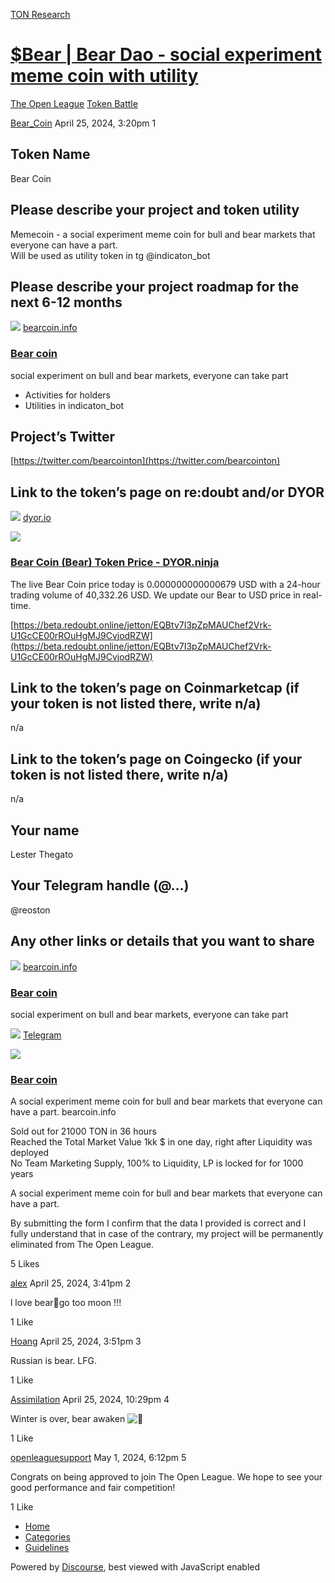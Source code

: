 [TON Research](/)

# [$Bear | Bear Dao - social experiment meme coin with utility](/t/bear-bear-dao-social-experiment-meme-coin-with-utility/13628)

[The Open League](/c/the-open-league/token-leaderboard/57)  [Token Battle](/c/the-open-league/token-leaderboard/57) 

    

[Bear\_Coin](https://tonresear.ch/u/Bear_Coin)   April 25, 2024, 3:20pm  1

## [](#token-name-1)Token Name

Bear Coin

## [](#please-describe-your-project-and-token-utility-2)Please describe your project and token utility

Memecoin - a social experiment meme coin for bull and bear markets that everyone can have a part.  
Will be used as utility token in tg @indicaton\_bot

## [](#please-describe-your-project-roadmap-for-the-next-6-12-months-3)Please describe your project roadmap for the next 6-12 months

![](https://tonresear.ch/uploads/default/original/2X/9/9c868cbd7d88fdcd74ffd8e3b1c2fa7891c17521.png) [bearcoin.info](https://bearcoin.info/roadmap_v2)

### [Bear coin](https://bearcoin.info/roadmap_v2)

social experiment on bull and bear markets, everyone can take part

*   Activities for holders
*   Utilities in indicaton\_bot

## [](#projects-twitter-4)Project’s Twitter

[https://twitter.com/bearcointon](https://twitter.com/bearcointon)

## [](#link-to-the-tokens-page-on-redoubt-andor-dyor-5)Link to the token’s page on re:doubt and/or DYOR

![](https://tonresear.ch/uploads/default/original/2X/7/7dd11fb6e2b5aa5a131d6c274b5a0e88ba115f7b.png) [dyor.io](https://dyor.io/token/EQBtv7I3pZpMAUChef2Vrk-U1GcCE00rROuHgMJ9CvjodRZW)

![](https://tonresear.ch/uploads/default/optimized/2X/b/b826500d1ea599b9a15cbb37efa203b130ae8664_2_690x362.jpeg)

### [Bear Coin (Bear) Token Price - DYOR.ninja](https://dyor.io/token/EQBtv7I3pZpMAUChef2Vrk-U1GcCE00rROuHgMJ9CvjodRZW)

The live Bear Coin price today is 0.000000000000679 USD with a 24-hour trading volume of 40,332.26 USD. We update our Bear to USD price in real-time.

[https://beta.redoubt.online/jetton/EQBtv7I3pZpMAUChef2Vrk-U1GcCE00rROuHgMJ9CvjodRZW](https://beta.redoubt.online/jetton/EQBtv7I3pZpMAUChef2Vrk-U1GcCE00rROuHgMJ9CvjodRZW)

## [](#link-to-the-tokens-page-on-coinmarketcap-if-your-token-is-not-listed-there-write-na-6)Link to the token’s page on Coinmarketcap (if your token is not listed there, write n/a)

n/a

## [](#link-to-the-tokens-page-on-coingecko-if-your-token-is-not-listed-there-write-na-7)Link to the token’s page on Coingecko (if your token is not listed there, write n/a)

n/a

## [](#your-name-8)Your name

Lester Thegato

## [](#your-telegram-handle-9)Your Telegram handle (@…)

@reoston

## [](#any-other-links-or-details-that-you-want-to-share-10)Any other links or details that you want to share

![](https://tonresear.ch/uploads/default/original/2X/9/9c868cbd7d88fdcd74ffd8e3b1c2fa7891c17521.png) [bearcoin.info](https://bearcoin.info)

### [Bear coin](https://bearcoin.info)

social experiment on bull and bear markets, everyone can take part

![](https://telegram.org/img/website_icon.svg?4) [Telegram](https://t.me/bearcointon)

![](https://tonresear.ch/uploads/default/original/2X/4/468e69787412934e35821285c20a68c6b77e4f9e.jpeg)

### [Bear coin](https://t.me/bearcointon)

A social experiment meme coin for bull and bear markets that everyone can have a part. bearcoin.info

Sold out for 21000 TON in 36 hours  
Reached the Total Market Value 1kk $ in one day, right after Liquidity was deployed  
No Team Marketing Supply, 100% to Liquidity, LP is locked for for 1000 years

A social experiment meme coin for bull and bear markets that everyone can have a part.

By submitting the form I confirm that the data I provided is correct and I fully understand that in case of the contrary, my project will be permanently eliminated from The Open League.

  5 Likes

[alex](https://tonresear.ch/u/alex) April 25, 2024, 3:41pm  2

l love bear🐻go too moon !!!

  1 Like

[Hoang](https://tonresear.ch/u/Hoang) April 25, 2024, 3:51pm  3

Russian is bear. LFG.

  1 Like

[Assimilation](https://tonresear.ch/u/Assimilation) April 25, 2024, 10:29pm  4

Winter is over, bear awaken ![:bear:](https://tonresear.ch/images/emoji/twitter/bear.png?v=12 ":bear:")

  1 Like

[openleaguesupport](https://tonresear.ch/u/openleaguesupport) May 1, 2024, 6:12pm  5

Congrats on being approved to join The Open League. We hope to see your good performance and fair competition!

  1 Like

*   [Home](/)
*   [Categories](/categories)
*   [Guidelines](/guidelines)

Powered by [Discourse](https://www.discourse.org), best viewed with JavaScript enabled